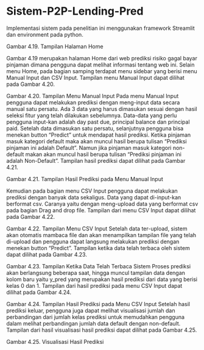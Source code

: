 # Sistem-P2P-Lending-Pred

Implementasi sistem pada penelitian ini menggunakan framework Streamlit dan environment pada python.  
 
 
Gambar 4.19. Tampilan Halaman Home

Gambar 4.19 merupakan halaman Home dari web prediksi risiko gagal bayar pinjaman dimana pengguna dapat melihat informasi tentang web ini. Selain menu Home, pada bagian samping terdapat menu sidebar yang berisi menu Manual Input dan CSV Input. Tampilan menu Manual Input dapat dilihat pada Gambar 4.20.
 
Gambar 4.20. Tampilan Menu Manual Input
Pada menu Manual Input pengguna dapat melakukan prediksi dengan meng-input data secara manual satu persatu. Ada 3 data yang harus dimasukan sesuai dengan hasil seleksi fitur yang telah dilakukan sebelumnya. Data-data yang perlu pengguna input-kan adalah day past due, principal balance dan principal paid.
Setelah data dimasukan satu persatu, selanjutnya pengguna bisa menekan button “Predict” untuk mendapat hasil prediksi. Ketika pinjaman masuk kategori default maka akan muncul hasil berupa tulisan “Prediksi pinjaman ini adalah Default”. Namun jika pinjaman masuk kategori non-default makan akan muncul hasil berupa tulisan “Prediksi pinjaman ini adalah Non-Default”. Tampilan hasil prediksi dapat dilihat pada Gambar 4.21.
 
 
 
Gambar 4.21. Tampilan Hasil Prediksi pada Menu Manual Input

Kemudian pada bagian menu CSV Input pengguna dapat melakukan prediksi dengan banyak data sekaligus. Data yang dapat di-input-kan berformat csv. Caranya yaitu dengan meng-upload data yang berformat csv pada bagian Drag and drop file. Tampilan dari menu CSV Input dapat dilihat pada Gambar 4.22.
 
Gambar 4.22. Tampilan Menu CSV Input
Setelah data ter-upload, sistem akan otomatis mambaca file dan akan menampilkan tampilan file yang telah di-upload dan pengguna dapat langsung melakukan prediksi dengan menekan button “Predict”. Tampilan ketika data telah terbaca oleh sistem dapat dilihat pada Gambar 4.23.
 
Gambar 4.23. Tampilan Ketika Data Telah Terbaca Sistem
Proses prediksi akan berlangsung beberapa saat, hingga muncul tampilan data dengan kolom baru yaitu y_pred yang merupakan hasil prediksi dari data yang berisi kelas 0 dan 1. Tampilan dari hasil prediksi pada menu CSV Input dapat dilihat pada Gambar 4.24.
 
Gambar 4.24. Tampilan Hasil Prediksi pada Menu CSV Input
Setelah hasil prediksi keluar, pengguna juga dapat melihat visualisasi jumlah dan perbandingan dari jumlah kelas prediksi untuk memudahkan pengguna dalam melihat perbandingan jumlah data default dengan non-default. Tampilan dari hasil visualisasi hasil prediksi dapat dilihat pada Gambar 4.25. 
 
Gambar 4.25. Visualisasi Hasil Prediksi
